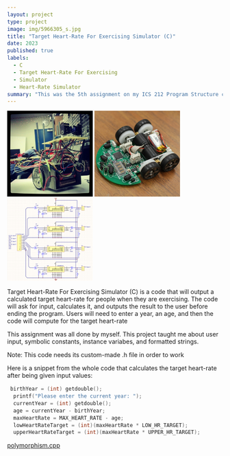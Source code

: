 ```yaml
---
layout: project
type: project
image: img/5966305_s.jpg
title: "Target Heart-Rate For Exercising Simulator (C)"
date: 2023
published: true
labels:
  - C
  - Target Heart-Rate For Exercising
  - Simulator
  - Heart-Rate Simulator
summary: "This was the 5th assignment on my ICS 212 Program Structure class where C and C++ are the coding languages being used, this one uses C, and the assignment is a simulation of a user's age and their calculated target heart-rate for exercising."
---
```


<div class="text-center p-4">
  <img width="200px" src="../img/micromouse/micromouse-robot.png" class="img-thumbnail" >
  <img width="200px" src="../img/micromouse/micromouse-robot-2.jpg" class="img-thumbnail" >
  <img width="200px" src="../img/micromouse/micromouse-circuit.png" class="img-thumbnail" >
</div>

Target Heart-Rate For Exercising Simulator (C) is a code that will output a calculated target heart-rate for people when they are exercising. The code will ask for input, calculates it, and outputs the result to the user before ending the program. Users will need to enter a year, an age, and then the code will compute for the target heart-rate

This assignment was all done by myself. This project taught me about user input, symbolic constants, instance variabes, and formatted strings. 

Note: This code needs its custom-made .h file in order to work

Here is a snippet from the whole code that calculates the target heart-rate after being given input values:

```c
 birthYear = (int) getdouble();
  printf("Please enter the current year: ");
  currentYear = (int) getdouble();
  age = currentYear - birthYear;
  maxHeartRate = MAX_HEART_RATE - age;
  lowHeartRateTarget = (int)(maxHeartRate * LOW_HR_TARGET);
  upperHeartRateTarget = (int)(maxHeartRate * UPPER_HR_TARGET);
```
[polymorphism.cpp](https://github.com/waltz-axl-c-tuzon/waltz-axl-c-tuzon.github.io/blob/main/Codes/polymorphism.cpp)
